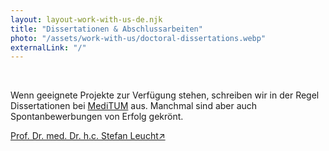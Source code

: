 ```yaml
---
layout: layout-work-with-us-de.njk
title: "Dissertationen & Abschlussarbeiten"
photo: "/assets/work-with-us/doctoral-dissertations.webp"
externalLink: "/"
---
```


<br>

Wenn geeignete Projekte zur Verfügung stehen, schreiben wir in der Regel Dissertationen bei [MediTUM](https://www.meditum.med.tum.de/de) aus. Manchmal sind aber auch Spontanbewerbungen von Erfolg gekrönt.

[Prof. Dr. med. Dr. h.c. Stefan Leucht&#8599;](/team/prof-stefan-leucht/)


<br></br>

<br></br>